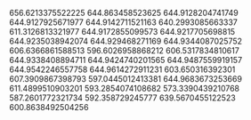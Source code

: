 656.6213375522225
644.863458523625
644.9128204741749
644.9127925671977
644.9142711521163
640.2993085663337
611.3126813321977
644.9172855099573
644.9217705698815
644.9235038942074
644.929468271169
644.9344087025752
606.6366861588513
596.6026958868212
606.5317834810617
644.9338408894711
644.9424740201565
644.9487559919157
644.9542246557758
644.9614272911231
603.650316392301
607.3909867398793
597.0445012413381
644.9683673253669
611.4899510903201
593.2854074108682
573.3390439210768
587.2601772321734
592.358729245777
639.5670455122523
600.8638492504256